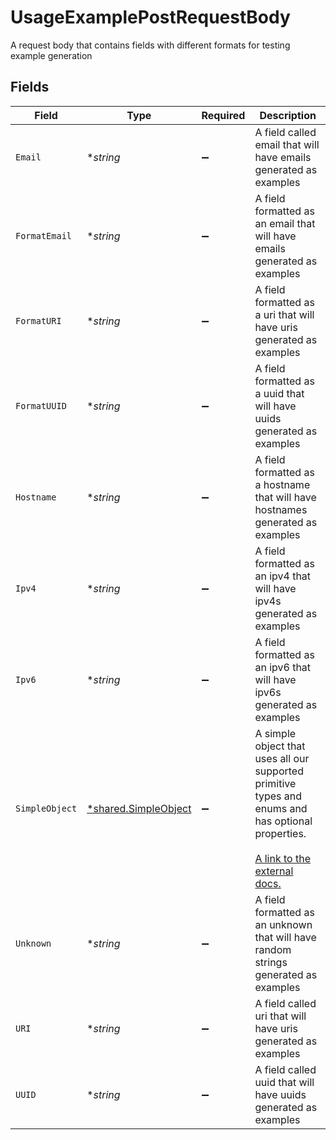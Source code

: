 # UsageExamplePostRequestBody

A request body that contains fields with different formats for testing example generation


## Fields

| Field                                                                                                                                                             | Type                                                                                                                                                              | Required                                                                                                                                                          | Description                                                                                                                                                       |
| ----------------------------------------------------------------------------------------------------------------------------------------------------------------- | ----------------------------------------------------------------------------------------------------------------------------------------------------------------- | ----------------------------------------------------------------------------------------------------------------------------------------------------------------- | ----------------------------------------------------------------------------------------------------------------------------------------------------------------- |
| `Email`                                                                                                                                                           | **string*                                                                                                                                                         | :heavy_minus_sign:                                                                                                                                                | A field called email that will have emails generated as examples                                                                                                  |
| `FormatEmail`                                                                                                                                                     | **string*                                                                                                                                                         | :heavy_minus_sign:                                                                                                                                                | A field formatted as an email that will have emails generated as examples                                                                                         |
| `FormatURI`                                                                                                                                                       | **string*                                                                                                                                                         | :heavy_minus_sign:                                                                                                                                                | A field formatted as a uri that will have uris generated as examples                                                                                              |
| `FormatUUID`                                                                                                                                                      | **string*                                                                                                                                                         | :heavy_minus_sign:                                                                                                                                                | A field formatted as a uuid that will have uuids generated as examples                                                                                            |
| `Hostname`                                                                                                                                                        | **string*                                                                                                                                                         | :heavy_minus_sign:                                                                                                                                                | A field formatted as a hostname that will have hostnames generated as examples                                                                                    |
| `Ipv4`                                                                                                                                                            | **string*                                                                                                                                                         | :heavy_minus_sign:                                                                                                                                                | A field formatted as an ipv4 that will have ipv4s generated as examples                                                                                           |
| `Ipv6`                                                                                                                                                            | **string*                                                                                                                                                         | :heavy_minus_sign:                                                                                                                                                | A field formatted as an ipv6 that will have ipv6s generated as examples                                                                                           |
| `SimpleObject`                                                                                                                                                    | [*shared.SimpleObject](../../models/shared/simpleobject.md)                                                                                                       | :heavy_minus_sign:                                                                                                                                                | A simple object that uses all our supported primitive types and enums and has optional properties.<br/><br/>[A link to the external docs.](https://docs.speakeasyapi.dev) |
| `Unknown`                                                                                                                                                         | **string*                                                                                                                                                         | :heavy_minus_sign:                                                                                                                                                | A field formatted as an unknown that will have random strings generated as examples                                                                               |
| `URI`                                                                                                                                                             | **string*                                                                                                                                                         | :heavy_minus_sign:                                                                                                                                                | A field called uri that will have uris generated as examples                                                                                                      |
| `UUID`                                                                                                                                                            | **string*                                                                                                                                                         | :heavy_minus_sign:                                                                                                                                                | A field called uuid that will have uuids generated as examples                                                                                                    |